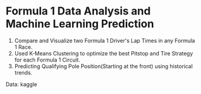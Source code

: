 # Formula 1 Data Analysis and Machine Learning Prediction

1. Compare and Visualize two Formula 1 Driver's Lap Times in any Formula 1 Race.
2. Used K-Means Clustering to optimize the best Pitstop and Tire Strategy for each Formula 1 Circuit.
3. Predicting Qualifying Pole Position(Starting at the front) using historical trends.

Data: kaggle
